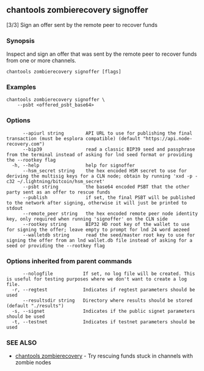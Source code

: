 ## chantools zombierecovery signoffer

[3/3] Sign an offer sent by the remote peer to recover funds

### Synopsis

Inspect and sign an offer that was sent by the remote
peer to recover funds from one or more channels.

```
chantools zombierecovery signoffer [flags]
```

### Examples

```
chantools zombierecovery signoffer \
	--psbt <offered_psbt_base64>
```

### Options

```
      --apiurl string        API URL to use for publishing the final transaction (must be esplora compatible) (default "https://api.node-recovery.com")
      --bip39                read a classic BIP39 seed and passphrase from the terminal instead of asking for lnd seed format or providing the --rootkey flag
  -h, --help                 help for signoffer
      --hsm_secret string    the hex encoded HSM secret to use for deriving the multisig keys for a CLN node; obtain by running 'xxd -p -c32 ~/.lightning/bitcoin/hsm_secret'
      --psbt string          the base64 encoded PSBT that the other party sent as an offer to rescue funds
      --publish              if set, the final PSBT will be published to the network after signing, otherwise it will just be printed to stdout
      --remote_peer string   the hex encoded remote peer node identity key, only required when running 'signoffer' on the CLN side
      --rootkey string       BIP32 HD root key of the wallet to use for signing the offer; leave empty to prompt for lnd 24 word aezeed
      --walletdb string      read the seed/master root key to use for signing the offer from an lnd wallet.db file instead of asking for a seed or providing the --rootkey flag
```

### Options inherited from parent commands

```
      --nologfile           If set, no log file will be created. This is useful for testing purposes where we don't want to create a log file.
  -r, --regtest             Indicates if regtest parameters should be used
      --resultsdir string   Directory where results should be stored (default "./results")
  -s, --signet              Indicates if the public signet parameters should be used
  -t, --testnet             Indicates if testnet parameters should be used
```

### SEE ALSO

* [chantools zombierecovery](chantools_zombierecovery.md)	 - Try rescuing funds stuck in channels with zombie nodes

